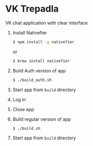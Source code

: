 # VK Trepadla
VK chat application with clear interface

1. Install Nativefier
   ```bash
   $ npm install -g nativefier
   ```
   or 
   ```bash
   $ brew install nativefier
   ```

2. Build Auth version of app
   ```bash
   $ ./build_auth.sh
   ```
3. Start app from `build` directory
4. Log in
5. Close app
6. Build regular version of app
   ```bash
   $ ./build.sh
   ```
7. Start app from `build` directory
   